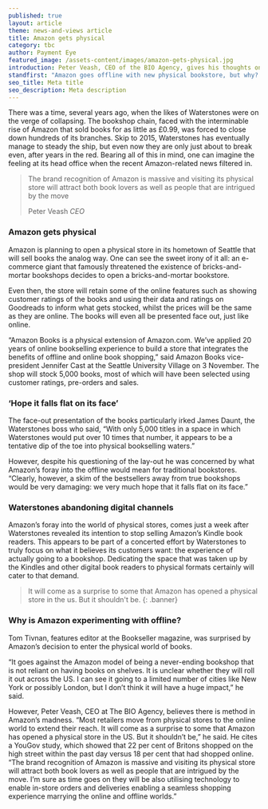 ```yaml
---
published: true
layout: article
theme: news-and-views article
title: Amazon gets physical
category: tbc
author: Payment Eye
featured_image: /assets-content/images/amazon-gets-physical.jpg
introduction: Peter Veash, CEO of the BIO Agency, gives his thoughts on the unveiling of Amazon's first physical bookstore to Payment Eye.
standfirst: "Amazon goes offline with new physical bookstore, but why? – News Article | The BIO Agency"
seo_title: Meta title
seo_description: Meta description
---
```


There was a time, several years ago, when the likes of Waterstones were on the verge of collapsing. The bookshop chain, faced with the interminable rise of Amazon that sold books for as little as £0.99, was forced to close down hundreds of its branches. Skip to 2015, Waterstones has eventually manage to steady the ship, but even now they are only just about to break even, after years in the red. Bearing all of this in mind, one can imagine the feeling at its head office when the recent Amazon-related news filtered in.

> The brand recognition of Amazon is massive and visiting its physical store will attract both book lovers as well as people that are intrigued by the move
>
> Peter Veash *CEO*

### Amazon gets physical
Amazon is planning to open a physical store in its hometown of Seattle that will sell books the analog way. One can see the sweet irony of it all: an e-commerce giant that famously threatened the existence of bricks-and-mortar bookshops decides to open a bricks-and-mortar bookstore.

Even then, the store will retain some of the online features such as showing customer ratings of the books and using their data and ratings on Goodreads to inform what gets stocked, whilst the prices will be the same as they are online. The books will even all be presented face out, just like online.

“Amazon Books is a physical extension of Amazon.com. We’ve applied 20 years of online bookselling experience to build a store that integrates the benefits of offline and online book shopping,” said Amazon Books vice-president Jennifer Cast at the Seattle University Village on 3 November. The shop will stock 5,000 books, most of which will have been selected using customer ratings, pre-orders and sales.

### ‘Hope it falls flat on its face’
The face-out presentation of the books particularly irked James Daunt, the Waterstones boss who said, “With only 5,000 titles in a space in which Waterstones would put over 10 times that number, it appears to be a tentative dip of the toe into physical bookselling waters.”

However, despite his questioning of the lay-out he was concerned by what Amazon’s foray into the offline would mean for traditional bookstores. “Clearly, however, a skim of the bestsellers away from true bookshops would be very damaging: we very much hope that it falls flat on its face.”

### Waterstones abandoning digital channels
Amazon’s foray into the world of physical stores, comes just a week after Waterstones revealed its intention to stop selling Amazon’s Kindle book readers. This appears to be part of a concerted effort by Waterstones to truly focus on what it believes its customers want: the experience of actually going to a bookshop. Dedicating the space that was taken up by the Kindles and other digital book readers to physical formats certainly will cater to that demand.

> It will come as a surprise to some that Amazon has opened a physical store in the us. But it shouldn't be.
{: .banner}

### Why is Amazon experimenting with offline?
Tom Tivnan, features editor at the Bookseller magazine, was surprised by Amazon’s decision to enter the physical world of books.

“It goes against the Amazon model of being a never-ending bookshop that is not reliant on having books on shelves. It is unclear whether they will roll it out across the US. I can see it going to a limited number of cities like New York or possibly London, but I don’t think it will have a huge impact,” he said.

However, Peter Veash, CEO at The BIO Agency, believes there is method in Amazon’s madness. “Most retailers move from physical stores to the online world to extend their reach. It will come as a surprise to some that Amazon has opened a physical store in the US. But it shouldn’t be,” he said. He cites a YouGov study, which showed that 22 per cent of Britons shopped on the high street within the past day versus 18 per cent that had shopped online. “The brand recognition of Amazon is massive and visiting its physical store will attract both book lovers as well as people that are intrigued by the move. I’m sure as time goes on they will be also utilising technology to enable in-store orders and deliveries enabling a seamless shopping experience marrying the online and offline worlds.”
